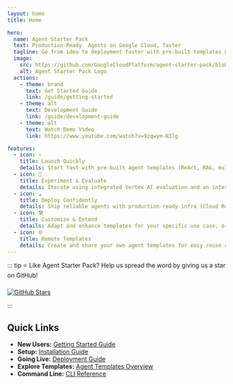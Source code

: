 ```yaml
---
layout: home
title: Home

hero:
  name: Agent Starter Pack
  text: Production-Ready  Agents on Google Cloud, faster
  tagline: Go from idea to deployment faster with pre-built templates & tools.
  image:
    src: https://github.com/GoogleCloudPlatform/agent-starter-pack/blob/main/docs/images/logo.png?raw=true
    alt: Agent Starter Pack Logo
  actions:
    - theme: brand
      text: Get Started Guide
      link: /guide/getting-started
    - theme: alt
      text: Development Guide
      link: /guide/development-guide
    - theme: alt
      text: Watch Demo Video
      link: https://www.youtube.com/watch?v=9zqwym-N3lg

features:
  - icon: ⚡️
    title: Launch Quickly
    details: Start fast with pre-built agent templates (ReAct, RAG, multi-agent, Live Multimodal API) implementing common patterns.
  - icon: 🧪
    title: Experiment & Evaluate
    details: Iterate using integrated Vertex AI evaluation and an interactive testing playground.
  - icon: ☁️
    title: Deploy Confidently
    details: Ship reliable agents with production-ready infra (Cloud Run / Agent Engine) featuring monitoring, observability, and CI/CD.
  - icon: 🛠️
    title: Customize & Extend
    details: Adapt and enhance templates for your specific use case, or create your own.
  - icon: 🌐
    title: Remote Templates
    details: Create and share your own agent templates for easy reuse and distribution.
---
```


::: tip ⭐ Like Agent Starter Pack?
Help us spread the word by giving us a star on GitHub!

<a href="https://github.com/GoogleCloudPlatform/agent-starter-pack/stargazers" target="_blank" rel="noopener noreferrer" style="display: inline-block; margin-top: 8px;"> <!-- Link the badge too! -->
  ![GitHub Stars](https://img.shields.io/github/stars/GoogleCloudPlatform/agent-starter-pack?style=social&color=yellow) <!-- Added style=social for better look -->
</a>

:::

## Quick Links

- **New Users:** [Getting Started Guide](/guide/getting-started)
- **Setup:** [Installation Guide](/guide/installation)
- **Going Live:** [Deployment Guide](/guide/deployment)
- **Explore Templates:** [Agent Templates Overview](/agents/overview)
- **Command Line:** [CLI Reference](/cli/)